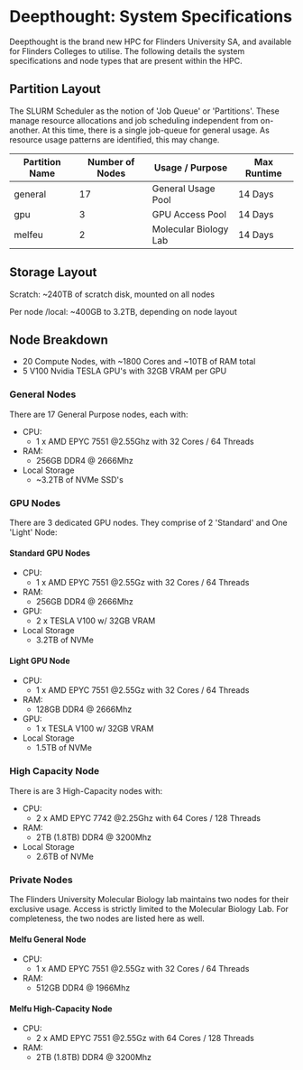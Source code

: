 # Deepthought: System Specifications

Deepthought is the brand new HPC for Flinders University SA, and available for Flinders Colleges to utilise. The following details the system specifications and node types that are present within the HPC.

## Partition Layout

The SLURM Scheduler as the notion of 'Job Queue' or 'Partitions'.  These manage resource allocations and job scheduling independent from on-another. At this time, there is a single job-queue for general usage. As resource usage patterns are identified, this may change.

|Partition Name |   Number of Nodes |   Usage / Purpose                    | Max Runtime    |
|---------------|   -------         |   ------                             | -----          |
|general    |   17              | General Usage Pool                   | 14 Days      |
|gpu        |   3               | GPU Access Pool                      | 14 Days      |
|melfeu     |   2               | Molecular Biology Lab   | 14 Days      |  

## Storage Layout

Scratch: ~240TB of scratch disk, mounted on all nodes

Per node /local: ~400GB to 3.2TB, depending on node layout

## Node Breakdown

- 20 Compute Nodes, with ~1800 Cores and ~10TB of RAM total
- 5 V100 Nvidia TESLA GPU's with 32GB VRAM per GPU

### General Nodes

There are 17 General Purpose nodes, each with:

- CPU:
  - 1 x AMD EPYC 7551 @2.55Ghz with 32 Cores / 64 Threads
- RAM:
  - 256GB DDR4 @ 2666Mhz
- Local Storage
  - ~3.2TB of NVMe SSD's

### GPU Nodes

There are 3 dedicated GPU nodes. They comprise of 2 'Standard' and One 'Light' Node:

#### Standard GPU Nodes
- CPU:
  - 1 x AMD EPYC 7551 @2.55Gz with 32 Cores / 64 Threads
- RAM:
  - 256GB DDR4 @ 2666Mhz
- GPU:
  - 2 x TESLA V100 w/ 32GB VRAM
- Local Storage
  - 3.2TB of NVMe

#### Light GPU Node
- CPU:
  - 1 x AMD EPYC 7551 @2.55Gz with 32 Cores / 64 Threads
- RAM:
  - 128GB DDR4 @ 2666Mhz
- GPU:
  - 1 x TESLA V100 w/ 32GB VRAM
- Local Storage
  - 1.5TB of NVMe

### High Capacity Node

There is are 3 High-Capacity nodes with:

- CPU:
  - 2 x AMD EPYC 7742 @2.25Ghz with 64 Cores / 128 Threads
- RAM:
  - 2TB (1.8TB) DDR4 @ 3200Mhz
- Local Storage
  - 2.6TB of NVMe

### Private Nodes

The Flinders University Molecular Biology lab maintains two nodes for their exclusive usage. Access is strictly limited to the Molecular Biology Lab.  For completeness, the two nodes are listed here as well.

#### Melfu General Node

- CPU:
  - 1 x AMD EPYC 7551 @2.55Gz with 32 Cores / 64 Threads
- RAM:
  - 512GB DDR4 @ 1966Mhz

#### Melfu High-Capacity Node

- CPU:
  - 2 x AMD EPYC 7551 @2.55Gz with 64 Cores / 128 Threads
- RAM:
  - 2TB (1.8TB) DDR4 @ 3200Mhz
